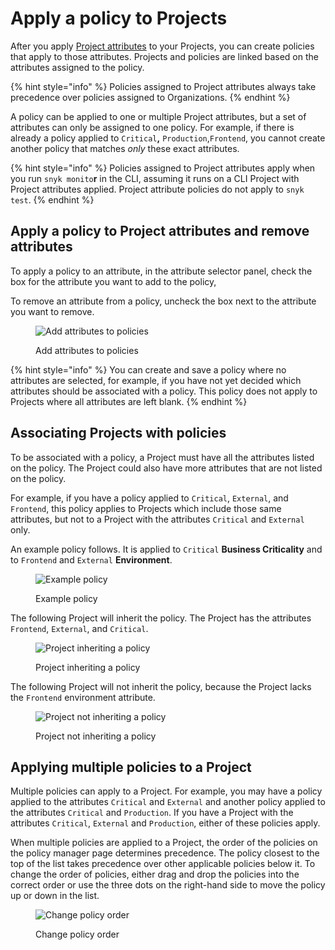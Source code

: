 # Apply a policy to Projects

After you apply [Project attributes](../introduction-to-snyk-projects/project-attributes.md) to your Projects, you can create policies that apply to those attributes. Projects and policies are linked based on the attributes assigned to the policy.

{% hint style="info" %}
Policies assigned to Project attributes always take precedence over policies assigned to Organizations.
{% endhint %}

A policy can be applied to one or multiple Project attributes, but a set of attributes can only be assigned to one policy. For example, if there is already a policy applied to `Critical`**,** `Production`,`Frontend`, you cannot create another policy that matches _only_ these exact attributes.

{% hint style="info" %}
Policies assigned to Project attributes apply when you run `snyk monito`**r** in the CLI, assuming it runs on a CLI Project with Project attributes applied. Project attribute policies do not apply to `snyk test`.
{% endhint %}

## Apply a policy to Project attributes and remove attributes

To apply a policy to an attribute, in the attribute selector panel, check the box for the attribute you want to add to the policy,

To remove an attribute from a policy, uncheck the box next to the attribute you want to remove.

<div align="left">

<figure><img src="../../.gitbook/assets/screenshot_2021-03-11_at_1.20.42_pm.png" alt="Add attributes to policies"><figcaption><p>Add attributes to policies</p></figcaption></figure>

</div>

{% hint style="info" %}
You can create and save a policy where no attributes are selected, for example, if you have not yet decided which attributes should be associated with a policy. This policy does not apply to Projects where all attributes are left blank.
{% endhint %}

## Associating Projects with policies

To be associated with a policy, a Project must have all the attributes listed on the policy. The Project could also have more attributes that are not listed on the policy.

For example, if you have a policy applied to `Critical`, `External`, and `Frontend`, this policy applies to Projects which include those same attributes, but not to a Project with the attributes `Critical` and `External` only.

An example policy follows. It is applied to `Critical` **Business Criticality** and to `Frontend` and `External` **Environment**.

<div align="left">

<figure><img src="../../.gitbook/assets/screenshot_2021-03-11_at_11.54.33_am.png" alt="Example policy"><figcaption><p>Example policy</p></figcaption></figure>

</div>

The following Project will inherit the policy. The Project has the attributes `Frontend`, `External`, and `Critical`.

<div align="left">

<figure><img src="../../.gitbook/assets/screenshot_2021-03-11_at_12.26.02_pm.png" alt="Project inheriting a policy"><figcaption><p>Project inheriting a policy</p></figcaption></figure>

</div>

The following Project will not inherit the policy, because the Project lacks the `Frontend` environment attribute.

<div align="left">

<figure><img src="../../.gitbook/assets/screenshot_2021-03-11_at_12.29.03_pm.png" alt="Project not inheriting a policy"><figcaption><p>Project not inheriting a policy</p></figcaption></figure>

</div>

## Applying multiple policies to a Project

Multiple policies can apply to a Project. For example, you may have a policy applied to the attributes `Critical` and `External` and another policy applied to the attributes `Critical` and `Production`. If you have a Project with the attributes `Critical`, `External` and `Production`, either of these policies apply.

When multiple policies are applied to a Project, the order of the policies on the policy manager page determines precedence. The policy closest to the top of the list takes precedence over other applicable policies below it. To change the order of policies, either drag and drop the policies into the correct order or use the three dots on the right-hand side to move the policy up or down in the list.

<div align="left">

<figure><img src="../../.gitbook/assets/screenshot_2021-03-11_at_12.51.25_pm.png" alt="Change policy order"><figcaption><p>Change policy order</p></figcaption></figure>

</div>
